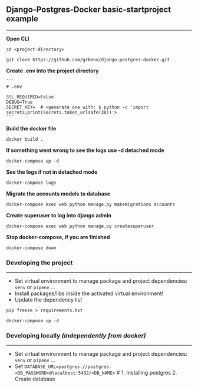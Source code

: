 ## Django-Postgres-Docker basic-startproject example
---

__Open CLI__
```
cd <project-directory>
```
``` 
git clone https://github.com/grbeno/django-postgres-docker.git
```

__Create .env into the project directory__

    ```
    # .env
    
    SSL_REQUIRED=False
    DEBUG=True
    SECRET_KEY=  # <generate one with: $ python -c 'import secrets;print(secrets.token_urlsafe(38))'>
    ```

__Build the docker file__
```
docker build .
```
__If something went wrong to see the logs use -d detached mode__
```
docker-compose up -d  
```
__See the logs if not in detached mode__
```
docker-compose logs
```
__Migrate the accounts models to database__
```
docker-compose exec web python manage.py makemigrations accounts
```
__Create superuser to log into django admin__
```
docker-compose exec web python manage.py createsuperuser
```
__Stop docker-compose, if you are finished__
```
docker-compose down
```

### Developing the project
---
- Set virtual environment to manage package and project dependencies: `venv` or `pipenv` ...
- Install packages/libs inside the activated virtual environment!
- Update the dependency list
```
pip freeze > requirements.txt
```
```
docker-compose up -d
```
### Developing locally _(independently from docker)_
---
- Set virtual environment to manage package and project dependencies: `venv` or `pipenv` ...
- Set `DATABASE_URL=postgres://postgres:<DB_PASSWORD>@localhost:5432/<DB_NAME>`  # 1. Installing postgres 2. Create database
